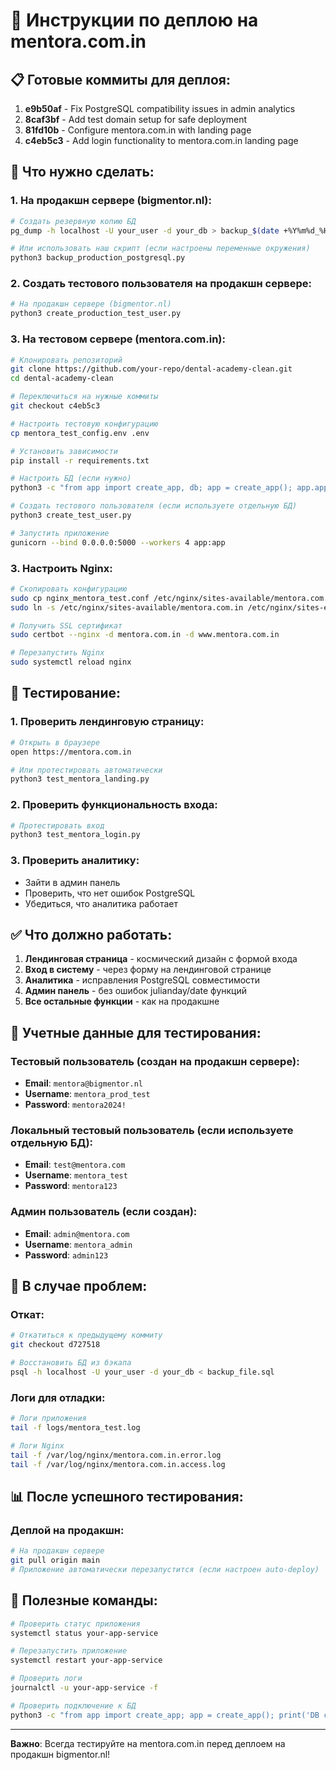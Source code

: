 # 🚀 Инструкции по деплою на mentora.com.in

## 📋 Готовые коммиты для деплоя:

1. **e9b50af** - Fix PostgreSQL compatibility issues in admin analytics
2. **8caf3bf** - Add test domain setup for safe deployment  
3. **81fd10b** - Configure mentora.com.in with landing page
4. **c4eb5c3** - Add login functionality to mentora.com.in landing page

## 🎯 Что нужно сделать:

### 1. На продакшн сервере (bigmentor.nl):
```bash
# Создать резервную копию БД
pg_dump -h localhost -U your_user -d your_db > backup_$(date +%Y%m%d_%H%M%S).sql

# Или использовать наш скрипт (если настроены переменные окружения)
python3 backup_production_postgresql.py
```

### 2. Создать тестового пользователя на продакшн сервере:
```bash
# На продакшн сервере (bigmentor.nl)
python3 create_production_test_user.py
```

### 3. На тестовом сервере (mentora.com.in):
```bash
# Клонировать репозиторий
git clone https://github.com/your-repo/dental-academy-clean.git
cd dental-academy-clean

# Переключиться на нужные коммиты
git checkout c4eb5c3

# Настроить тестовую конфигурацию
cp mentora_test_config.env .env

# Установить зависимости
pip install -r requirements.txt

# Настроить БД (если нужно)
python3 -c "from app import create_app, db; app = create_app(); app.app_context().push(); db.create_all()"

# Создать тестового пользователя (если используете отдельную БД)
python3 create_test_user.py

# Запустить приложение
gunicorn --bind 0.0.0.0:5000 --workers 4 app:app
```

### 3. Настроить Nginx:
```bash
# Скопировать конфигурацию
sudo cp nginx_mentora_test.conf /etc/nginx/sites-available/mentora.com.in
sudo ln -s /etc/nginx/sites-available/mentora.com.in /etc/nginx/sites-enabled/

# Получить SSL сертификат
sudo certbot --nginx -d mentora.com.in -d www.mentora.com.in

# Перезапустить Nginx
sudo systemctl reload nginx
```

## 🧪 Тестирование:

### 1. Проверить лендинговую страницу:
```bash
# Открыть в браузере
open https://mentora.com.in

# Или протестировать автоматически
python3 test_mentora_landing.py
```

### 2. Проверить функциональность входа:
```bash
# Протестировать вход
python3 test_mentora_login.py
```

### 3. Проверить аналитику:
- Зайти в админ панель
- Проверить, что нет ошибок PostgreSQL
- Убедиться, что аналитика работает

## ✅ Что должно работать:

1. **Лендинговая страница** - космический дизайн с формой входа
2. **Вход в систему** - через форму на лендинговой странице
3. **Аналитика** - исправления PostgreSQL совместимости
4. **Админ панель** - без ошибок julianday/date функций
5. **Все остальные функции** - как на продакшне

## 🔑 Учетные данные для тестирования:

### Тестовый пользователь (создан на продакшн сервере):
- **Email**: `mentora@bigmentor.nl`
- **Username**: `mentora_prod_test`
- **Password**: `mentora2024!`

### Локальный тестовый пользователь (если используете отдельную БД):
- **Email**: `test@mentora.com`
- **Username**: `mentora_test`
- **Password**: `mentora123`

### Админ пользователь (если создан):
- **Email**: `admin@mentora.com`
- **Username**: `mentora_admin`
- **Password**: `admin123`

## 🚨 В случае проблем:

### Откат:
```bash
# Откатиться к предыдущему коммиту
git checkout d727518

# Восстановить БД из бэкапа
psql -h localhost -U your_user -d your_db < backup_file.sql
```

### Логи для отладки:
```bash
# Логи приложения
tail -f logs/mentora_test.log

# Логи Nginx
tail -f /var/log/nginx/mentora.com.in.error.log
tail -f /var/log/nginx/mentora.com.in.access.log
```

## 📊 После успешного тестирования:

### Деплой на продакшн:
```bash
# На продакшн сервере
git pull origin main
# Приложение автоматически перезапустится (если настроен auto-deploy)
```

## 🔧 Полезные команды:

```bash
# Проверить статус приложения
systemctl status your-app-service

# Перезапустить приложение
systemctl restart your-app-service

# Проверить логи
journalctl -u your-app-service -f

# Проверить подключение к БД
python3 -c "from app import create_app; app = create_app(); print('DB connection OK')"
```

---

**Важно**: Всегда тестируйте на mentora.com.in перед деплоем на продакшн bigmentor.nl!

